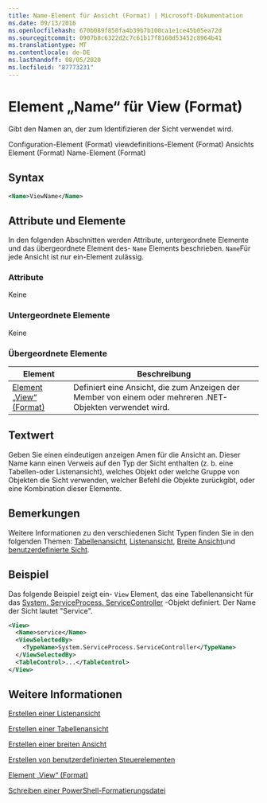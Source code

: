 ```yaml
---
title: Name-Element für Ansicht (Format) | Microsoft-Dokumentation
ms.date: 09/13/2016
ms.openlocfilehash: 670b089f850fa4b39b7b100ca1e1ce45b05ea72d
ms.sourcegitcommit: 0907b8c6322d2c7c61b17f8168d53452c8964b41
ms.translationtype: MT
ms.contentlocale: de-DE
ms.lasthandoff: 08/05/2020
ms.locfileid: "87773231"
---
```

# <a name="name-element-for-view-format"></a>Element „Name“ für View (Format)

Gibt den Namen an, der zum Identifizieren der Sicht verwendet wird.

Configuration-Element (Format) viewdefinitions-Element (Format) Ansichts Element (Format) Name-Element (Format)

## <a name="syntax"></a>Syntax

```xml
<Name>ViewName</Name>
```

## <a name="attributes-and-elements"></a>Attribute und Elemente

In den folgenden Abschnitten werden Attribute, untergeordnete Elemente und das übergeordnete Element des- `Name` Elements beschrieben. `Name`Für jede Ansicht ist nur ein-Element zulässig.

### <a name="attributes"></a>Attribute

Keine

### <a name="child-elements"></a>Untergeordnete Elemente

Keine

### <a name="parent-elements"></a>Übergeordnete Elemente

|Element|Beschreibung|
|-------------|-----------------|
|[Element „View“ (Format)](./view-element-format.md)|Definiert eine Ansicht, die zum Anzeigen der Member von einem oder mehreren .NET-Objekten verwendet wird.|

## <a name="text-value"></a>Textwert

Geben Sie einen eindeutigen anzeigen Amen für die Ansicht an. Dieser Name kann einen Verweis auf den Typ der Sicht enthalten (z. b. eine Tabellen-oder Listenansicht), welches Objekt oder welche Gruppe von Objekten die Sicht verwenden, welcher Befehl die Objekte zurückgibt, oder eine Kombination dieser Elemente.

## <a name="remarks"></a>Bemerkungen

Weitere Informationen zu den verschiedenen Sicht Typen finden Sie in den folgenden Themen: [Tabellenansicht](./creating-a-table-view.md), [Listenansicht](./creating-a-list-view.md), [Breite Ansicht](./creating-a-wide-view.md)und [benutzerdefinierte Sicht](./creating-custom-controls.md).

## <a name="example"></a>Beispiel

Das folgende Beispiel zeigt ein- `View` Element, das eine Tabellenansicht für das [System. ServiceProcess. ServiceController](/dotnet/api/System.ServiceProcess.ServiceController) -Objekt definiert. Der Name der Sicht lautet "Service".

```xml
<View>
  <Name>service</Name>
  <ViewSelectedBy>
    <TypeName>System.ServiceProcess.ServiceController</TypeName>
  </ViewSelectedBy>
  <TableControl>...</TableControl>
</View>

```

## <a name="see-also"></a>Weitere Informationen

[Erstellen einer Listenansicht](./creating-a-list-view.md)

[Erstellen einer Tabellenansicht](./creating-a-table-view.md)

[Erstellen einer breiten Ansicht](./creating-a-wide-view.md)

[Erstellen von benutzerdefinierten Steuerelementen](./creating-custom-controls.md)

[Element „View“ (Format)](./view-element-format.md)

[Schreiben einer PowerShell-Formatierungsdatei](./writing-a-powershell-formatting-file.md)
